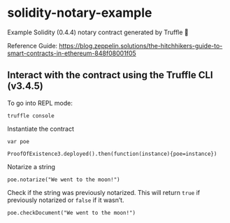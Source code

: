 # solidity-notary-example
Example Solidity (0.4.4) notary contract generated by Truffle 🍬

Reference Guide: https://blog.zeppelin.solutions/the-hitchhikers-guide-to-smart-contracts-in-ethereum-848f08001f05

## Interact with the contract using the Truffle CLI (v3.4.5)

To go into REPL mode:
```
truffle console
```

Instantiate the contract
```
var poe

ProofOfExistence3.deployed().then(function(instance){poe=instance})
```

Notarize a string
```
poe.notarize("We went to the moon!")
```

Check if the string was previously notarized. This will return `true` if previously notarized or `false` if it wasn’t.
```
poe.checkDocument("We went to the moon!") 
```
